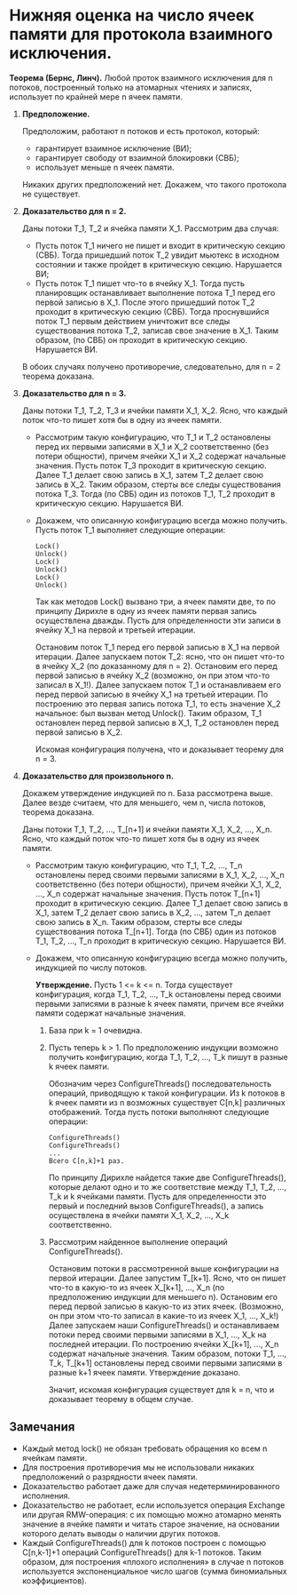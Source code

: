 # Нижняя оценка на число ячеек памяти для протокола взаимного исключения.

**Теорема (Бернс, Линч).** Любой проток взаимного исключения для n потоков, построенный только на атомарных чтениях и записях, использует по крайней мере n ячеек памяти.

1. **Предположение.**

    Предположим, работают n потоков и есть протокол, который:
    * гарантирует взаимное исключение (ВИ);
    * гарантирует свободу от взаимной блокировки (СВБ);
    * использует меньше n ячеек памяти.

    Никаких других предположений нет. Докажем, что такого протокола не существует.

2. **Доказательство для n = 2.**

    Даны потоки T_1, T_2 и ячейка памяти X_1. Рассмотрим два случая:
    * Пусть поток T_1 ничего не пишет и входит в критическую секцию (СВБ). Тогда пришедший поток T_2 увидит мьютекс в исходном состоянии и также пройдет в критическую секцию. Нарушается ВИ;  
    * Пусть поток T_1 пишет что-то в ячейку X_1. Тогда пусть планировщик останавливает выполнение потока T_1 перед его первой записью в X_1. После этого пришедший поток T_2 проходит в критическую секцию (СВБ). Тогда проснувшийся поток T_1 первым действием уничтожит все следы существования потока T_2, записав свое значение в X_1. Таким образом, (по СВБ) он проходит в критическую секцию. Нарушается ВИ.

    В обоих случаях получено противоречие, следовательно, для n = 2 теорема доказана.

3. **Доказательство для n = 3.**

    Даны потоки T_1, T_2, T_3 и ячейки памяти X_1, X_2. Ясно, что каждый поток что-то пишет хотя бы в одну из ячеек памяти.

    * Рассмотрим такую конфигурацию, что T_1 и T_2 остановлены перед их первыми записями в X_1 и X_2 соответственно (без потери общности), причем ячейки X_1 и X_2 содержат начальные значения. Пусть поток T_3 проходит в критическую секцию. Далее T_1 делает свою запись в X_1, затем T_2 делает свою запись в X_2. Таким образом, стерты все следы существования потока T_3. Тогда (по СВБ) один из потоков T_1, T_2 проходит в критическую секцию. Нарушается ВИ.

    * Докажем, что описанную конфигурацию всегда можно получить. Пусть поток T_1 выполняет следующие операции:
      ```
      Lock()
      Unlock()
      Lock()
      Unlock()
      Lock()
      Unlock()
      ```
      Так как методов Lock() вызвано три, а ячеек памяти две, то по принципу Дирихле в одну из ячеек памяти первая запись осуществлена дважды. Пусть для определенности эти записи в ячейку X_1 на первой и третьей итерации.

      Остановим поток T_1 перед его первой записью в X_1 на первой итерации. Далее запускаем поток T_2: ясно, что он пишет что-то в ячейку X_2 (по доказанному для n = 2). Остановим его перед первой записью в ячейку X_2 (возможно, он при этом что-то записал в X_1!). Далее запускаем поток T_1 и останавливаем его перед первой записью в ячейку X_1 на третьей итерации. По построению это первая запись потока T_1, то есть значение X_2 начальное: был вызван метод Unlock(). Таким образом, T_1 остановлен перед первой записью в X_1, T_2 остановлен перед первой записью в X_2.

      Искомая конфигурация получена, что и доказывает теорему для n = 3.

4. **Доказательство для произвольного n.**

    Докажем утверждение индукцией по n. База рассмотрена выше. Далее везде считаем, что для меньшего, чем n, числа потоков, теорема доказана.

    Даны потоки T_1, T_2, …, T_[n+1] и ячейки памяти X_1, X_2, …, X_n. Ясно, что каждый поток что-то пишет хотя бы в одну из ячеек памяти.

    * Рассмотрим такую конфигурацию, что T_1, T_2, …, T_n остановлены перед своими первыми записями в X_1, X_2, …, X_n соответственно (без потери общности), причем ячейки X_1, X_2, …, X_n содержат начальные значения. Пусть поток T_[n+1] проходит в критическую секцию. Далее T_1 делает свою запись в X_1, затем T_2 делает свою запись в X_2, …, затем T_n делает свою запись в X_n. Таким образом, стерты все следы существования потока T_[n+1]. Тогда (по СВБ) один из потоков T_1, T_2, …, T_n проходит в критическую секцию. Нарушается ВИ.

    * Докажем, что описанную конфигурацию всегда можно получить, индукцией по числу потоков.

      **Утверждение.** Пусть 1 <= k <= n. Тогда существует конфигурация, когда T_1, T_2, …, T_k остановлены перед своими первыми записями в разные k ячеек памяти, причем все ячейки памяти содержат начальные значения.

      1. База при k = 1 очевидна.

      2. Пусть теперь k > 1. По предположению индукции возможно получить конфигурацию, когда T_1, T_2, …, T_k пишут в разные k ячеек памяти. 

          Обозначим через ConfigureThreads() последовательность операций, приводящую к такой конфигурации. Из k потоков в k ячеек памяти из n возможных существует C[n,k] различных отображений. Тогда пусть потоки выполняют следующие операции:
          ```
          ConfigureThreads()
          ConfigureThreads()
          ...
          Всего C[n,k]+1 раз.
          ```

          По принципу Дирихле найдется такие две ConfigureThreads(), которые делают одно и то же соответствие между T_1, T_2, …, T_k и k ячейками памяти. Пусть для определенности это первый и последний вызов ConfigureThreads(), а запись осуществлена в ячейки памяти X_1, X_2, …, X_k соответственно.

      3. Рассмотрим найденное выполнение операций ConfigureThreads().

          Остановим потоки в рассмотренной выше конфигурации на первой итерации. Далее запустим T_[k+1]. Ясно, что он пишет что-то в какую-то из ячеек X_[k+1], …, X_n (по предположению индукции для меньшего n). Остановим его перед первой записью в какую-то из этих ячеек. (Возможно, он при этом что-то записал в какие-то из ячеек X_1, …, X_k!) Далее запускаем наши ConfigureThreads() и останавливаем потоки перед своими первыми записями в X_1, …, X_k на последней итерации. По построению ячейки X_[k+1], …, X_n содержат начальные значения. Таким образом, потоки T_1, …, T_k, T_[k+1] остановлены перед своими первыми записями в разные k+1 ячеек памяти. Утверждение доказано.

          Значит, искомая конфигурация существует для k = n, что и доказывает теорему в общем случае.

## Замечания

* Каждый метод lock() не обязан требовать обращения ко всем n ячейкам памяти.
* Для построения противоречия мы не использовали никаких предположений о разрядности ячеек памяти.
* Доказательство работает даже для случая недетерминированного исполнения.
* Доказательство не работает, если используется операция Exchange или другая RMW-операция: с их помощью можно атомарно менять значение в ячейке памяти и читать старое значение, на основании которого делать выводы о наличии других потоков.
* Каждый ConfigureThreads() для k потоков построен с помощью C[n,k-1]+1 операций ConfigureThreads() для k-1 потоков. Таким образом, для построения «плохого исполнения» в случае n потоков используется экспоненциальное число шагов (сумма биномиальных коэффициентов).
